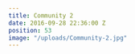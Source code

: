 ```yaml
---
title: Community 2
date: 2016-09-28 22:36:00 Z
position: 53
image: "/uploads/Community-2.jpg"
---
```



